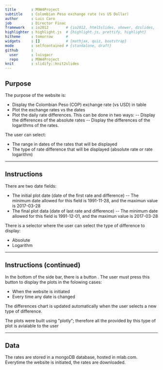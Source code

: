 ```yaml
---
title       : M9W4Project 
subtitle    : Colombian Peso exchange rate (vs US Dollar)
author      : Luis Caro
job         : Director Finac
framework   : io2012        # {io2012, html5slides, shower, dzslides, ...}
highlighter : highlight.js  # {highlight.js, prettify, highlight}
hitheme     : tomorrow      # 
widgets     : []            # {mathjax, quiz, bootstrap}
mode        : selfcontained # {standalone, draft}
github      : 
  user      : luisgacr
  repo      : M9W4Project
knit        : slidify::knit2slides
---
```


## Purpose

The purpose of the website is:
  
  - Display the Colombian Peso (COP) exchange rate (vs USD) in table
- Plot the exchange rates vs the dates
- Plot the daily rate differences. This can be done in two ways:
  -- Display the differences of the absolute rates
-- Display the differences of the logarithms of the rates.

The user can select:
  - The range in dates of the rates that will be displayed
- The type of rate difference that will be displayed (absolute rate or rate logarithm)


---
## Instructions
  
  There are two date fields:
  - The initial plot date (date of the first rate and difference)
-- The minimum date allowed for this field is 1991-11-28, and the maximun value is 2017-03-28
- The final plot data (date of last rate and difference)
-- The minimum date allowed for this field is 1991-12-01, and the maximun value is 2017-03-28

There is a selector where the user can select the type of difference to display:
  - Absolute
- Logarithm


---
## Instructions (continued)
  
  In the bottom of the side bar, there is a button <Create plots>. The user must press this button to display the plots in the folowing cases:
  - When the website is initiated
- Every time any date is changed

The differences chart is updated automatically when the user selects a new type of difference.

The plots were built using "plotly"; therefore all the provided by this type of plot is avialable to the user


---
## Data
  
  The rates are stored in a mongoDB database, hosted in mlab.com. Everytime the website is initiated, the rates are downloaded. 




